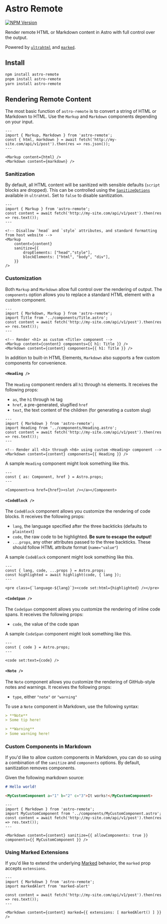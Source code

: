 # Astro Remote

[![NPM Version](https://img.shields.io/npm/v/astro-remote)](https://npm.im/astro-remote)


Render remote HTML or Markdown content in Astro with full control over the output.

Powered by [`ultrahtml`](https://github.com/natemoo-re/ultrahtml) and [`marked`](https://github.com/markedjs/marked).

## Install

```sh
npm install astro-remote
pnpm install astro-remote
yarn install astro-remote
```

## Rendering Remote Content

The most basic function of `astro-remote` is to convert a string of HTML or Markdown to HTML. Use the `Markup` and `Markdown` components depending on your input.

```astro
---
import { Markup, Markdown } from 'astro-remote';
const { html, markdown } = await fetch('http://my-site.com/api/v1/post').then(res => res.json());
---

<Markup content={html} />
<Markdown content={markdown} />
```

### Sanitization

By default, all HTML content will be sanitized with sensible defaults (`script` blocks are dropped). This can be controlled using the [`SanitizeOptions`](https://github.com/natemoo-re/ultrahtml/blob/71e723f6093abea2584c9ea3bfecc0ce68d02d8d/src/index.ts#L251-L268) available in `ultrahtml`. Set to `false` to disable sanitization.

```astro
---
import { Markup } from 'astro-remote';
const content = await fetch('http://my-site.com/api/v1/post').then(res => res.text());
---

<!-- Disallow `head` and `style` attributes, and standard formatting from host website -->
<Markup 
    content={content} 
    sanitize={{ 
        dropElements: ["head","style"], 
        blockElements: ["html", "body", "div"],
    }} 
/>
```

### Customization

Both `Markup` and `Markdown` allow full control over the rendering of output. The `components` option allows you to replace a standard HTML element with a custom component.

```astro
---
import { Markdown, Markup } from 'astro-remote';
import Title from '../components/Title.astro';
const content = await fetch('http://my-site.com/api/v1/post').then(res => res.text());
---

<!-- Render <h1> as custom <Title> component -->
<Markup content={content} components={{ h1: Title }} />
<Markdown content={content} components={{ h1: Title }} />
```

In addition to built-in HTML Elements, `Markdown` also supports a few custom components for convenience.

#### `<Heading />`

The `Heading` component renders all `h1` through `h6` elements. It receives the following props:

- `as`, the `h1` through `h6` tag
- `href`, a pre-generated, slugified `href`
- `text`, the text content of the children (for generating a custom slug)

```astro
---
import { Markdown } from 'astro-remote';
import Heading from '../components/Heading.astro';
const content = await fetch('http://my-site.com/api/v1/post').then(res => res.text());
---

<!-- Render all <h1> through <h6> using custom <Heading> component -->
<Markdown content={content} components={{ Heading }} />
```

A sample `Heading` component might look something like this.

```astro
---
const { as: Component, href } = Astro.props;
---

<Component><a href={href}><slot /></a></Component>
```

#### `<CodeBlock />`

The `CodeBlock` component allows you customize the rendering of code blocks. It receives the following props:

- `lang`, the language specified after the three backticks (defaults to `plaintext`)
- `code`, the raw code to be highlighted. **Be sure to escape the output!**
- `...props`, any other attributes passed to the three backticks. These should follow HTML attribute format (`name="value"`)

A sample `CodeBlock` component might look something like this.

```astro
---
const { lang, code, ...props } = Astro.props;
const highlighted = await highlight(code, { lang });
---

<pre class={`language-${lang}`}><code set:html={highlighted} /></pre>
```

#### `<CodeSpan />`

The `CodeSpan` component allows you customize the rendering of inline code spans. It receives the following props:

- `code`, the value of the code span

A sample `CodeSpan` component might look something like this.

```astro
---
const { code } = Astro.props;
---

<code set:text={code} />
```

#### `<Note />`

The `Note` component allows you customize the rendering of GitHub-style notes and warnings. It receives the following props:

- `type`, either `"note"` or `"warning"`

To use a `Note` component in Markdown, use the following syntax:

```md
> **Note**
> Some tip here!

> **Warning**
> Some warning here!
```

### Custom Components in Markdown

If you'd like to allow custom components in Markdown, you can do so using a combination of the `sanitize` and `components` options. By default, sanitization removes components.

Given the following markdown source:

```markdown
# Hello world!

<MyCustomComponent a="1" b="2" c="3">It works!</MyCustomComponent>
```

```astro
---
import { Markdown } from 'astro-remote';
import MyCustomComponent from '../components/MyCustomComponent.astro';
const content = await fetch('http://my-site.com/api/v1/post').then(res => res.text());
---

<Markdown content={content} sanitize={{ allowComponents: true }} components={{ MyCustomComponent }} />
```

### Using Marked Extensions

If you'd like to extend the underlying [Marked](https://marked.js.org/using_pro) behavior, the `marked` prop accepts `extensions`.

```astro
---
import { Markdown } from 'astro-remote';
import markedAlert from 'marked-alert'

const content = await fetch('http://my-site.com/api/v1/post').then(res => res.text());
---

<Markdown content={content} marked={{ extensions: [ markedAlert() ] }} />
```
